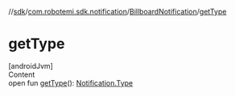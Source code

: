 //[sdk](../../../index.md)/[com.robotemi.sdk.notification](../index.md)/[BillboardNotification](index.md)/[getType](get-type.md)



# getType  
[androidJvm]  
Content  
open fun [getType](get-type.md)(): [Notification.Type](../-notification/-type/index.md)  



